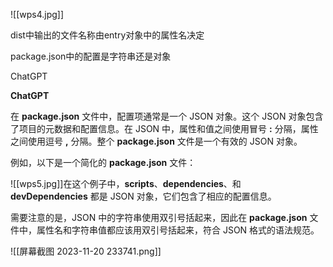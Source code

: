 ![[wps4.jpg]]

dist中输出的文件名称由entry对象中的属性名决定

package.json中的配置是字符串还是对象

ChatGPT

**ChatGPT**

在 **package.json** 文件中，配置项通常是一个 JSON 对象。这个 JSON 对象包含了项目的元数据和配置信息。在 JSON 中，属性和值之间使用冒号 **:** 分隔，属性之间使用逗号 **,** 分隔。整个 **package.json** 文件是一个有效的 JSON 对象。

例如，以下是一个简化的 **package.json** 文件：

![[wps5.jpg]]在这个例子中，**scripts**、**dependencies**、和 **devDependencies** 都是 JSON 对象，它们包含了相应的配置信息。

需要注意的是，JSON 中的字符串使用双引号括起来，因此在 **package.json** 文件中，属性名和字符串值都应该用双引号括起来，符合 JSON 格式的语法规范。


![[屏幕截图 2023-11-20 233741.png]]